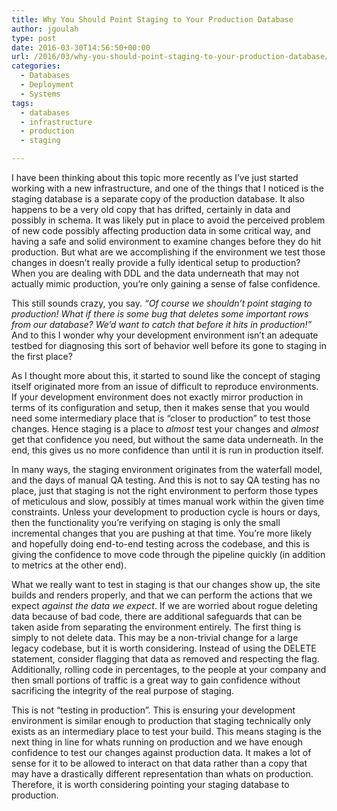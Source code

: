 ```yaml
---
title: Why You Should Point Staging to Your Production Database
author: jgoulah
type: post
date: 2016-03-30T14:56:50+00:00
url: /2016/03/why-you-should-point-staging-to-your-production-database/
categories:
  - Databases
  - Deployment
  - Systems
tags:
  - databases
  - infrastructure
  - production
  - staging

---
```

I have been thinking about this topic more recently as I&#8217;ve just started working with a new infrastructure, and one of the things that I noticed is the staging database is a separate copy of the production database. It also happens to be a very old copy that has drifted, certainly in data and possibly in schema. It was likely put in place to avoid the perceived problem of new code possibly affecting production data in some critical way, and having a safe and solid environment to examine changes before they do hit production. But what are we accomplishing if the environment we test those changes in doesn&#8217;t really provide a fully identical setup to production? When you are dealing with DDL and the data underneath that may not actually mimic production, you&#8217;re only gaining a sense of false confidence. 

This still sounds crazy, you say. _&#8220;Of course we shouldn&#8217;t point staging to production! What if there is some bug that deletes some important rows from our database? We&#8217;d want to catch that before it hits in production!&#8221;_ And to this I wonder why your development environment isn&#8217;t an adequate testbed for diagnosing this sort of behavior well before its gone to staging in the first place?

As I thought more about this, it started to sound like the concept of staging itself originated more from an issue of difficult to reproduce environments. If your development environment does not exactly mirror production in terms of its configuration and setup, then it makes sense that you would need some intermediary place that is &#8220;closer to production&#8221; to test those changes. Hence staging is a place to _almost_ test your changes and _almost_ get that confidence you need, but without the same data underneath. In the end, this gives us no more confidence than until it is run in production itself. 

In many ways, the staging environment originates from the waterfall model, and the days of manual QA testing. And this is not to say QA testing has no place, just that staging is not the right environment to perform those types of meticulous and slow, possibly at times manual work within the given time constraints. Unless your development to production cycle is hours or days, then the functionality you&#8217;re verifying on staging is only the small incremental changes that you are pushing at that time. You&#8217;re more likely and hopefully doing end-to-end testing across the codebase, and this is giving the confidence to move code through the pipeline quickly (in addition to metrics at the other end).

What we really want to test in staging is that our changes show up, the site builds and renders properly, and that we can perform the actions that we expect _against the data we expect_. If we are worried about rogue deleting data because of bad code, there are additional safeguards that can be taken aside from separating the environment entirely. The first thing is simply to not delete data. This may be a non-trivial change for a large legacy codebase, but it is worth considering. Instead of using the DELETE statement, consider flagging that data as removed and respecting the flag. Additionally, rolling code in percentages, to the people at your company and then small portions of traffic is a great way to gain confidence without sacrificing the integrity of the real purpose of staging.

This is not &#8220;testing in production&#8221;. This is ensuring your development environment is similar enough to production that staging technically only exists as an intermediary place to test your build. This means staging is the next thing in line for whats running on production and we have enough confidence to test our changes against production data. It makes a lot of sense for it to be allowed to interact on that data rather than a copy that may have a drastically different representation than whats on production. Therefore, it is worth considering pointing your staging database to production.
